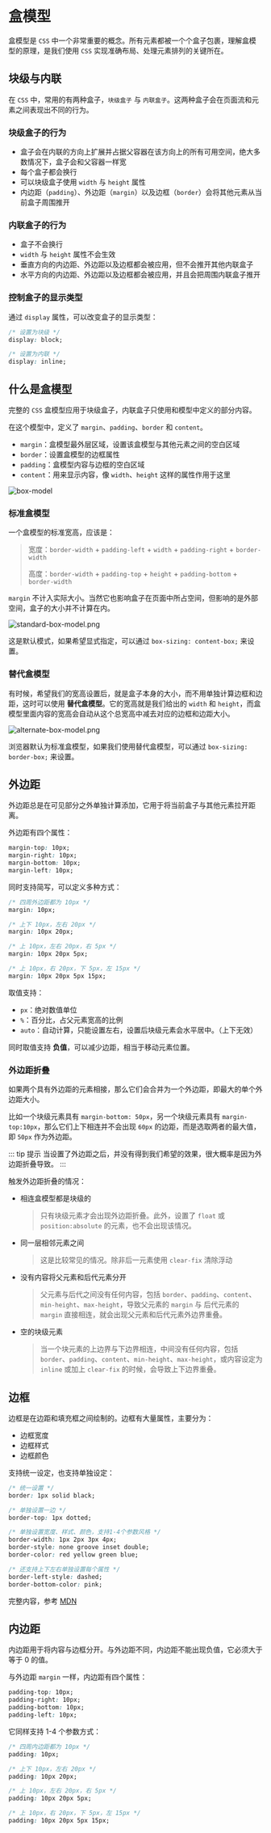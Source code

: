 # 盒模型

盒模型是 `CSS` 中一个非常重要的概念。所有元素都被一个个盒子包裹，理解盒模型的原理，是我们使用 `CSS` 实现准确布局、处理元素排列的关键所在。

## 块级与内联

在 `CSS` 中，常用的有两种盒子，`块级盒子` 与 `内联盒子`。这两种盒子会在页面流和元素之间表现出不同的行为。

### 块级盒子的行为

- 盒子会在内联的方向上扩展并占据父容器在该方向上的所有可用空间，绝大多数情况下，盒子会和父容器一样宽
- 每个盒子都会换行
- 可以块级盒子使用 `width` 与 `height` 属性
- 内边距（`padding`）、外边距（`margin`）以及边框（`border`）会将其他元素从当前盒子周围推开

### 内联盒子的行为

- 盒子不会换行
- `width` 与 `height` 属性不会生效
- 垂直方向的内边距、外边距以及边框都会被应用，但不会推开其他内联盒子
- 水平方向的内边距、外边距以及边框都会被应用，并且会把周围内联盒子推开

### 控制盒子的显示类型

通过 `display` 属性，可以改变盒子的显示类型：

```css
/* 设置为块级 */
display: block;

/* 设置为内联 */
display: inline;
```

## 什么是盒模型

完整的 `CSS` 盒模型应用于块级盒子，内联盒子只使用和模型中定义的部分内容。

在这个模型中，定义了 `margin`、`padding`、`border` 和 `content`。

- `margin`：盒模型最外层区域，设置该盒模型与其他元素之间的空白区域
- `border`：设置盒模型的边框属性
- `padding`：盒模型内容与边框的空白区域
- `content`：用来显示内容，像 `width`、`height` 这样的属性作用于这里

<img :src="$withBase('/assets/roadmap/frontend/box-model.png')" alt="box-model">

### 标准盒模型

一个盒模型的标准宽高，应该是：

> 宽度：`border-width` + `padding-left` + `width` + `padding-right` + `border-width`
>
> 高度：`border-width` + `padding-top` + `height` + `padding-bottom` + `border-width`

`margin` 不计入实际大小。当然它也影响盒子在页面中所占空间，但影响的是外部空间，盒子的大小并不计算在内。

<img :src="$withBase('/assets/roadmap/frontend/standard-box-model.png')" alt="standard-box-model.png">

这是默认模式，如果希望显式指定，可以通过 `box-sizing: content-box;` 来设置。

### 替代盒模型

有时候，希望我们的宽高设置后，就是盒子本身的大小，而不用单独计算边框和边距，这时可以使用 **替代盒模型**。它的宽高就是我们给出的 `width` 和 `height`，而盒模型里面内容的宽高会自动从这个总宽高中减去对应的边框和边距大小。

<img :src="$withBase('/assets/roadmap/frontend/alternate-box-model.png')" alt="alternate-box-model.png">

浏览器默认为标准盒模型，如果我们使用替代盒模型，可以通过 `box-sizing: border-box;` 来设置。

## 外边距

外边距总是在可见部分之外单独计算添加，它用于将当前盒子与其他元素拉开距离。

外边距有四个属性：

```css
margin-top: 10px;
margin-right: 10px;
margin-bottom: 10px;
margin-left: 10px;
```

同时支持简写，可以定义多种方式：

```css
/* 四周外边距都为 10px */
margin: 10px;

/* 上下 10px，左右 20px */
margin: 10px 20px;

/* 上 10px，左右 20px，右 5px */
margin: 10px 20px 5px;

/* 上 10px，右 20px，下 5px，左 15px */
margin: 10px 20px 5px 15px;
```

取值支持：

- `px`：绝对数值单位
- `%`：百分比，占父元素宽高的比例
- `auto`：自动计算，只能设置左右，设置后块级元素会水平居中。（上下无效）

同时取值支持 **负值**，可以减少边距，相当于移动元素位置。

### 外边距折叠

如果两个具有外边距的元素相接，那么它们会合并为一个外边距，即最大的单个外边距大小。

比如一个块级元素具有 `margin-bottom: 50px`，另一个块级元素具有 `margin-top:10px`，那么它们上下相连并不会出现 `60px` 的边距，而是选取两者的最大值，即 `50px` 作为外边距。

::: tip 提示
当设置了外边距之后，并没有得到我们希望的效果，很大概率是因为外边距折叠导致。
:::

触发外边距折叠的情况：

- 相连盒模型都是块级的

  > 只有块级元素才会出现外边距折叠。此外，设置了 `float` 或 `position:absolute` 的元素，也不会出现该情况。

- 同一层相邻元素之间

  > 这是比较常见的情况。除非后一元素使用 `clear-fix` 清除浮动

- 没有内容将父元素和后代元素分开

  > 父元素与后代之间没有任何内容，包括 `border`、`padding`、`content`、`min-height`、`max-height`，导致父元素的 `margin` 与 后代元素的 `margin` 直接相连，就会出现父元素和后代元素外边界重叠。

- 空的块级元素

  > 当一个块元素的上边界与下边界相连，中间没有任何内容，包括 `border`、`padding`、`content`、`min-height`、`max-height`，或内容设定为 `inline` 或加上 `clear-fix` 的时候，会导致上下边界重叠。

## 边框

边框是在边距和填充框之间绘制的。边框有大量属性，主要分为：

- 边框宽度
- 边框样式
- 边框颜色

支持统一设定，也支持单独设定：

```css
/* 统一设置 */
border: 1px solid black;

/* 单独设置一边 */
border-top: 1px dotted;

/* 单独设置宽度、样式、颜色，支持1-4个参数风格 */
border-width: 1px 2px 3px 4px;
border-style: none groove inset double;
border-color: red yellow green blue;

/* 还支持上下左右单独设置每个属性 */
border-left-style: dashed;
border-bottom-color: pink;
```

完整内容，参考 [MDN](https://developer.mozilla.org/zh-CN/docs/Learn/CSS/Building_blocks/The_box_model#%E8%BE%B9%E6%A1%86)

## 内边距

内边距用于将内容与边框分开。与外边距不同，内边距不能出现负值，它必须大于等于 0 的值。

与外边距 `margin` 一样，内边距有四个属性：

```css
padding-top: 10px;
padding-right: 10px;
padding-bottom: 10px;
padding-left: 10px;
```

它同样支持 1-4 个参数方式：

```css
/* 四周内边距都为 10px */
padding: 10px;

/* 上下 10px，左右 20px */
padding: 10px 20px;

/* 上 10px，左右 20px，右 5px */
padding: 10px 20px 5px;

/* 上 10px，右 20px，下 5px，左 15px */
padding: 10px 20px 5px 15px;
```
